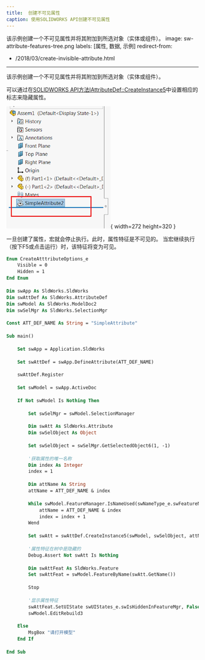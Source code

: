 ```yaml
---
title:  创建不可见属性
caption: 使用SOLIDWORKS API创建不可见属性
---
```

 该示例创建一个不可见属性并将其附加到所选对象（实体或组件）。
image: sw-attribute-features-tree.png
labels: [属性, 数据, 示例]
redirect-from:
  - /2018/03/create-invisible-attribute.html
---

该示例创建一个不可见属性并将其附加到所选对象（实体或组件）。

可以通过在[SOLIDWORKS API方法IAttributeDef::CreateInstance5](https://help.solidworks.com/2018/english/api/sldworksapi/solidworks.interop.sldworks~solidworks.interop.sldworks.iattributedef~createinstance5.html)中设置相应的标志来隐藏属性。

![插入到特征管理器树中的属性特征](sw-attribute-features-tree.png){ width=272 height=320 }

一旦创建了属性，宏就会停止执行。此时，属性特征是不可见的。
当宏继续执行（按下F5或点击运行）时，该特征将变为可见。

```vb
Enum CreateAtttributeOptions_e
    Visible = 0
    Hidden = 1
End Enum

Dim swApp As SldWorks.SldWorks
Dim swAttDef As SldWorks.AttributeDef
Dim swModel As SldWorks.ModelDoc2
Dim swSelMgr As SldWorks.SelectionMgr

Const ATT_DEF_NAME As String = "SimpleAttribute"

Sub main()

    Set swApp = Application.SldWorks
    
    Set swAttDef = swApp.DefineAttribute(ATT_DEF_NAME)
    
    swAttDef.Register
    
    Set swModel = swApp.ActiveDoc
    
    If Not swModel Is Nothing Then
    
        Set swSelMgr = swModel.SelectionManager
        
        Dim swAtt As SldWorks.Attribute
        Dim swSelObject As Object
        
        Set swSelObject = swSelMgr.GetSelectedObject6(1, -1)
        
        '获取属性的唯一名称
        Dim index As Integer
        index = 1
        
        Dim attName As String
        attName = ATT_DEF_NAME & index
        
        While swModel.FeatureManager.IsNameUsed(swNameType_e.swFeatureName, attName)
            attName = ATT_DEF_NAME & index
            index = index + 1
        Wend
        
        Set swAtt = swAttDef.CreateInstance5(swModel, swSelObject, attName, CreateAtttributeOptions_e.Hidden, swInConfigurationOpts_e.swAllConfiguration)
        
        '属性特征在树中是隐藏的
        Debug.Assert Not swAtt Is Nothing
        
        Dim swAttFeat As SldWorks.Feature
        Set swAttFeat = swModel.FeatureByName(swAtt.GetName())
        
        Stop
        
        '显示属性特征
        swAttFeat.SetUIState swUIStates_e.swIsHiddenInFeatureMgr, False
        swModel.EditRebuild3
        
    Else
        MsgBox "请打开模型"
    End If
    
End Sub
```